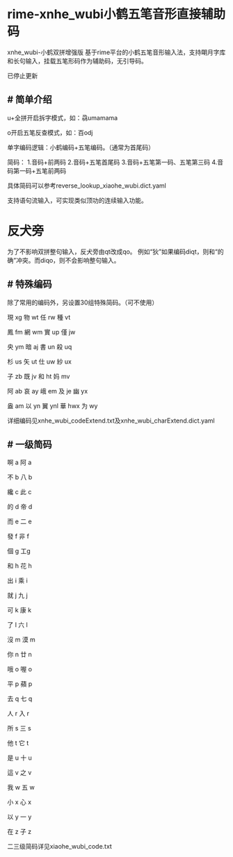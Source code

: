 # rime-xnhe_wubi小鹤五笔音形直接辅助码
xnhe_wubi-小鹤双拼增强版
基于rime平台的小鹤五笔音形输入法，支持朙月字库和长句输入，挂载五笔形码作为辅助码，无引导码。

已停止更新

## #  简单介绍

u+全拼开启拆字模式，如：骉umamama

o开启五笔反查模式，如：百odj

单字编码逻辑：小鹤编码+五笔编码。（通常为首尾码）

简码：
1.音码+前两码
2.音码+五笔首尾码
3.音码+五笔第一码、五笔第三码
4.音码第一码+五笔前两码

具体简码可以参考reverse_lookup_xiaohe_wubi.dict.yaml

支持语句流输入，可实现类似顶功的连续输入功能。

# 反犬旁
为了不影响双拼整句输入，反犬旁由qt改成qo。
例如“狄”如果编码diqt，则和“的确”冲突。而diqo，则不会影响整句输入。

## #  特殊编码

除了常用的编码外，另设置30组特殊简码。（可不使用）

  現	xg 物	wt 任	rw 種	vt

  鳳	fm 網	wm 實	up 僅	jw

  央	ym 暗	aj 書	un 殺	uq

  杉	us 矢	ut 仕	uw 紗	ux

  子	zb 既	jv 和	ht 妈	mv

  阿	ab 哀	ay 峨	em 及	je 幽 yx

  盎	am 以	yn 翼	ynl 華	hwx 为 wy

详细编码见xnhe_wubi_codeExtend.txt及xnhe_wubi_charExtend.dict.yaml

## #  一级简码

  啊	a
  阿	a

  不	b
  八	b

  纔	c
  此	c

  的	d
  帝	d

  而	e
  二	e

  發	f
  非	f

  個	g
  工g

  和	h
  花	h

  出	i
  乘	i

  就	j
  九	j

  可	k
  康	k

  了	l
  六	l

  沒	m
  漠	m

  你	n
  廿	n

  哦	o
  喔	o

  平	p
  蘋	p

  去	q
  七	q

  人	r
  入	r

  所	s
  三	s

  他	t
  它	t

  是	u
  十	u

  這	v
  之	v

  我	w
  五	w

  小	x
  心	x

  以	y
  一	y

  在	z
  子	z

二三级简码详见xiaohe_wubi_code.txt
